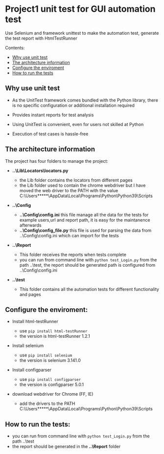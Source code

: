 <!--
  * browser: architecture
  * version: 1.2.0
  * updated: 2020-02-17T02:39:34Z
  * contact: Shuai Wang (shuai.wang.kaos@gmail.com)
-->

# Project1 unit test for GUI automation test

Use Selenium and framework unittest to make the automation test, generate the test report with HtmlTestRunner

Contents:

* [Why use unit test](#why-use-unit-test)
* [The architecture information](#the-architecture-information)
* [Configure the enviroment](#configure-the-enviroment)
* [How to run the tests](#how-to-run-the-tests)


## Why use unit test

* As the UnitTest framework comes bundled with the Python library, there is no specific configuration or additional installation required

* Provides instant reports for test analysis

* Using UnitTest is convenient, even for users not skilled at Python

* Execution of test cases is hassle-free


## The architecture information

The project has four folders to manage the project:

  * **..\Lib\Locators\locators.py**
    *  the Lib folder contains the locators from different pages
    *  the Lib folder used to contain the chrome webdriver but I have moved the web driver to the PATH with the value C:\Users\*****\AppData\Local\Programs\Python\Python39\Scripts

  * **..\Config**
    * **..\Config\config.ini** this file manage all the data for the tests for example users,url and report path, it is easy for the maintanence afterwards
    * **..\Config\config_file.py** this file is used for parsing the data from ..\Config\config.ini which can import for the tests

  * **..\Report**
    * This folder receives the reports when tests complete  
    * you can run from command line with `python test_Login.py` from the path ..\test, the report should be generated path is configured from ..\Config\config.ini

  * **..\test**
    * This folder contains all the automation tests for different functionality and pages

## Configure the enviroment:

  * Install html-testRunner
    * use `pip install html-testRunner`
    * the version is html-testRunner 1.2.1

  * Install selenium
    * use `pip install selenium`
    * the version is selenium 3.141.0

  * Install configparser
    * use `pip install configparser`
    * the version is configparser 5.0.1

  * download webdriver for Chrome (FF, IE)
    * add the drivers to the PATH C:\Users\*****\AppData\Local\Programs\Python\Python39\Scripts

## How to run the tests:
  * you can run from command line with `python test_Login.py` from the path ..\test
  * the report should be generated in the **..\Report** folder

